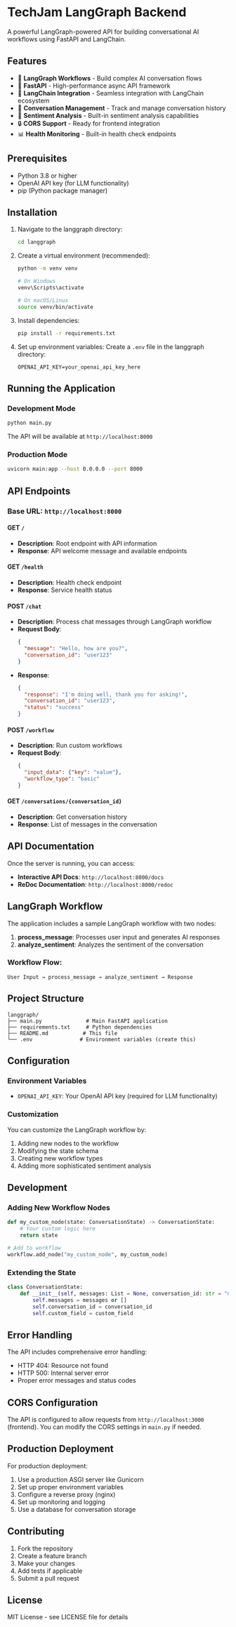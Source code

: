 # TechJam LangGraph Backend

A powerful LangGraph-powered API for building conversational AI workflows using FastAPI and LangChain.

## Features

- 🤖 **LangGraph Workflows** - Build complex AI conversation flows
- 🚀 **FastAPI** - High-performance async API framework
- 🔗 **LangChain Integration** - Seamless integration with LangChain ecosystem
- 💬 **Conversation Management** - Track and manage conversation history
- 🎯 **Sentiment Analysis** - Built-in sentiment analysis capabilities
- 🔒 **CORS Support** - Ready for frontend integration
- 📊 **Health Monitoring** - Built-in health check endpoints

## Prerequisites

- Python 3.8 or higher
- OpenAI API key (for LLM functionality)
- pip (Python package manager)

## Installation

1. Navigate to the langgraph directory:
   ```bash
   cd langgraph
   ```

2. Create a virtual environment (recommended):
   ```bash
   python -m venv venv
   
   # On Windows
   venv\Scripts\activate
   
   # On macOS/Linux
   source venv/bin/activate
   ```

3. Install dependencies:
   ```bash
   pip install -r requirements.txt
   ```

4. Set up environment variables:
   Create a `.env` file in the langgraph directory:
   ```env
   OPENAI_API_KEY=your_openai_api_key_here
   ```

## Running the Application

### Development Mode

```bash
python main.py
```

The API will be available at `http://localhost:8000`

### Production Mode

```bash
uvicorn main:app --host 0.0.0.0 --port 8000
```

## API Endpoints

### Base URL: `http://localhost:8000`

#### GET `/`
- **Description**: Root endpoint with API information
- **Response**: API welcome message and available endpoints

#### GET `/health`
- **Description**: Health check endpoint
- **Response**: Service health status

#### POST `/chat`
- **Description**: Process chat messages through LangGraph workflow
- **Request Body**:
  ```json
  {
    "message": "Hello, how are you?",
    "conversation_id": "user123"
  }
  ```
- **Response**:
  ```json
  {
    "response": "I'm doing well, thank you for asking!",
    "conversation_id": "user123",
    "status": "success"
  }
  ```

#### POST `/workflow`
- **Description**: Run custom workflows
- **Request Body**:
  ```json
  {
    "input_data": {"key": "value"},
    "workflow_type": "basic"
  }
  ```

#### GET `/conversations/{conversation_id}`
- **Description**: Get conversation history
- **Response**: List of messages in the conversation

## API Documentation

Once the server is running, you can access:

- **Interactive API Docs**: `http://localhost:8000/docs`
- **ReDoc Documentation**: `http://localhost:8000/redoc`

## LangGraph Workflow

The application includes a sample LangGraph workflow with two nodes:

1. **process_message**: Processes user input and generates AI responses
2. **analyze_sentiment**: Analyzes the sentiment of the conversation

### Workflow Flow:
```
User Input → process_message → analyze_sentiment → Response
```

## Project Structure

```
langgraph/
├── main.py              # Main FastAPI application
├── requirements.txt     # Python dependencies
├── README.md           # This file
└── .env               # Environment variables (create this)
```

## Configuration

### Environment Variables

- `OPENAI_API_KEY`: Your OpenAI API key (required for LLM functionality)

### Customization

You can customize the LangGraph workflow by:

1. Adding new nodes to the workflow
2. Modifying the state schema
3. Creating new workflow types
4. Adding more sophisticated sentiment analysis

## Development

### Adding New Workflow Nodes

```python
def my_custom_node(state: ConversationState) -> ConversationState:
    # Your custom logic here
    return state

# Add to workflow
workflow.add_node("my_custom_node", my_custom_node)
```

### Extending the State

```python
class ConversationState:
    def __init__(self, messages: List = None, conversation_id: str = "default", custom_field: str = None):
        self.messages = messages or []
        self.conversation_id = conversation_id
        self.custom_field = custom_field
```

## Error Handling

The API includes comprehensive error handling:

- HTTP 404: Resource not found
- HTTP 500: Internal server error
- Proper error messages and status codes

## CORS Configuration

The API is configured to allow requests from `http://localhost:3000` (frontend). You can modify the CORS settings in `main.py` if needed.

## Production Deployment

For production deployment:

1. Use a production ASGI server like Gunicorn
2. Set up proper environment variables
3. Configure a reverse proxy (nginx)
4. Set up monitoring and logging
5. Use a database for conversation storage

## Contributing

1. Fork the repository
2. Create a feature branch
3. Make your changes
4. Add tests if applicable
5. Submit a pull request

## License

MIT License - see LICENSE file for details
